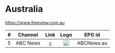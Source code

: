 <h1>Australia</h1>

https://www.freeview.com.au

| #   | Channel         | Link  | Logo | EPG id |
|:---:|:---------------:|:-----:|:----:|:------:|
| 5   | ABC News        | [>](https://abc-iview-mediapackagestreams-2.akamaized.net/out/v1/6e1cc6d25ec0480ea099a5399d73bc4b/index.m3u8) | <img height="20" src="https://upload.wikimedia.org/wikipedia/en/thumb/d/df/ABC_News_Channel.svg/640px-ABC_News_Channel.svg.png"/> | ABCNews.au |
